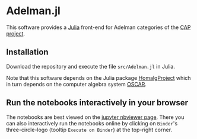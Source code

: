 # Adelman.jl

This software provides a [Julia](https://julialang.org/) front-end for Adelman categories of the [CAP project](https://github.com/homalg-project/CAP_project/).

## Installation

Download the repository and execute the file `src/Adelman.jl` in Julia.

Note that this software depends on the Julia package [HomalgProject](https://github.com/homalg-project/HomalgProject.jl) which in turn depends on the computer algebra system [OSCAR](https://oscar.computeralgebra.de/).

## Run the notebooks interactively in your browser

The notebooks are best viewed on the [jupyter nbviewer page](https://nbviewer.jupyter.org/github/sebastianpos/Adelman.jl/tree/master/worksheets/).
There you can also interactively run the notebooks online by clicking on `Binder`'s three-circle-logo (tooltip `Execute on Binder`) at the top-right corner.

